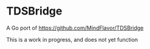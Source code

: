 # TDSBridge
A Go port of https://github.com/MindFlavor/TDSBridge

This is a work in progress, and does not yet function
